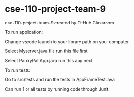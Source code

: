 # cse-110-project-team-9
cse-110-project-team-9 created by GitHub Classroom


To run application: 

Change vscode launch to your library path on your computer

Select Myserver.java file 
run this file first

Select PantryPal App.java
run this app next

To run tests:

Go to src/tests and run the tests in AppFrameTest.java

Can run 1 or all tests by running code through Junit.
